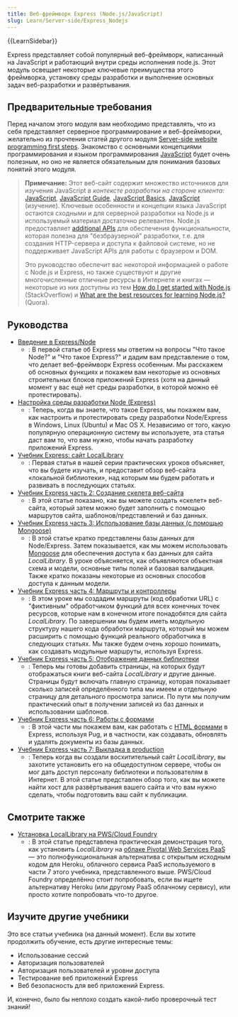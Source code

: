 ```yaml
---
title: Веб-фреймворк Express (Node.js/JavaScript)
slug: Learn/Server-side/Express_Nodejs
---
```


{{LearnSidebar}}

Express представляет собой популярный веб-фреймворк, написанный на JavaScript и работающий внутри среды исполнения node.js. Этот модуль освещает некоторые ключевые преимущества этого фреймворка, установку среды разработки и выполнение основных задач веб-разработки и развёртывания.

## Предварительные требования

Перед началом этого модуля вам необходимо представлять, что из себя представляет серверное программирование и веб-фреймворки, желательно из прочтения статей другого модуля [Server-side website programming first steps](/ru/docs/Learn/Server-side/First_steps). Знакомство с основными концепциями программирования и языком программирования [JavaScript](/ru/docs/Web/JavaScript) будет очень полезным, но оно не является обязательным для понимания базовых понятий этого модуля.

> **Примечание:** Этот веб-сайт содержит множество источников для изучения JavaScript _в контексте разработки на стороне клиента_: [JavaScript](/ru/docs/Web/JavaScript), [JavaScript Guide](/ru/docs/Web/JavaScript/Guide), [JavaScript Basics](/ru/docs/Learn/Getting_started_with_the_web/JavaScript_basics), [JavaScript](/ru/docs/Learn/JavaScript) (изучение). Ключевые особенности и концепции языка JavaScript остаются сходными и для серверной разработки на Node.js и используемый материал достаточно релевантен. Node.js предоставляет [additional APIs](https://nodejs.org/dist/latest-v6.x/docs/api/) для обеспечения функциональности, которая полезна для "безбраузерной" разработки, т.е. для создания HTTP-сервера и доступа к файловой системе, но не поддерживает JavaScript APIs для работы с браузером и DOM.
>
> Это руководство обеспечит вас некоторой информацией о работе с Node.js и Express, но также существуют и другие многочисленные отличные ресурсы в Интернете и книгах — некоторые из них доступны из тем [How do I get started with Node.js](http://stackoverflow.com/a/5511507/894359) (StackOverflow) и [What are the best resources for learning Node.js?](https://www.quora.com/What-are-the-best-resources-for-learning-Node-js?) (Quora).

## Руководства

- [Введение в Express/Node](/ru/docs/Learn/Server-side/Express_Nodejs/Introduction)
  - : В первой статье об Express мы ответим на вопросы "Что такое Node?" и "Что такое Express?" и дадим вам представление о том, что делает веб-фреймворк Express особенным. Мы расскажем об основных функциях и покажем вам некоторые из основных строительных блоков приложений Express (хотя на данный момент у вас ещё нет среды разработки, в которой можно её протестировать).
- [Настройка среды разработки Node (Express)](/ru/docs/Learn/Server-side/Express_Nodejs/development_environment)
  - : Теперь, когда вы знаете, что такое Express, мы покажем вам, как настроить и протестировать среду разработки Node/Express в Windows, Linux (Ubuntu) и Mac OS X. Независимо от того, какую популярную операционную систему вы используете, эта статья даст вам то, что вам нужно, чтобы начать разработку приложений Express.
- [Учебник Express: сайт LocalLibrary](/ru/docs/Learn/Server-side/Express_Nodejs/Tutorial_local_library_website)
  - : Первая статья в нашей серии практических уроков объясняет, что вы будете изучать, и предоставит обзор веб-сайта «локальной библиотеки», над которым мы будем работать и развивать в последующих статьях.
- [Учебник Express часть 2: Создание скелета веб-сайта](/ru/docs/Learn/Server-side/Express_Nodejs/skeleton_website)
  - : В этой статье показано, как вы можете создать «скелет» веб-сайта, который затем можно будет заполнить с помощью маршрутов сайта, шаблонов/представлений и баз данных.
- [Учебник Express часть 3: Использование базы данных (с помощью Mongoose)](/ru/docs/Learn/Server-side/Express_Nodejs/mongoose)
  - : В этой статье кратко представлены базы данных для Node/Express. Затем показывается, как мы можем использовать [Mongoose](http://mongoosejs.com/) для обеспечения доступа к баз данных для сайта _LocalLibrary_. В уроке объясняется, как объявляются объектная схема и модели, основные типы полей и базовая валидация. Также кратко показаны некоторые из основных способов доступа к данным модели.
- [Учебник Express часть 4: Маршруты и контроллеры](/ru/docs/Learn/Server-side/Express_Nodejs/routes)
  - : В этом уроке мы создадим маршруты (код обработки URL) с "фиктивным" обработчиком функций для всех конечных точек ресурсов, которые нам в конечном итоге понадобятся для сайта _LocalLibrary_. По завершении мы будем иметь модульную структуру нашего кода обработки маршрута, который мы можем расширить с помощью функций реального обработчика в следующих статьях. Мы также будем очень хорошо понимать, как создавать модульные маршруты, используя Express.
- [Учебник Express часть 5: Отображение данных библиотеки](/ru/docs/Learn/Server-side/Express_Nodejs/Displaying_data)
  - : Теперь мы готовы добавить страницы, на которых будут отображаться книги веб-сайта _LocalLibrary_ и другие данные. Страницы будут включать главную страницу, которая показывает сколько записей определённого типа мы имеем и отдельную страницу для детального просмотра записи. По пути мы получим практический опыт в получении записей из баз данных и использовании шаблонов.
- [Учебник Express часть 6: Работы с формами](/ru/docs/Learn/Server-side/Express_Nodejs/forms)
  - : В этой части мы покажем вам, как работать с [HTML формами](/ru/docs/Web/Guide/HTML/Forms) в Express, используя Pug, и в частности, как создавать, обновлять и удалять документы из базы данных.
- [Учебник Express часть 7: Выкладка в production](/ru/docs/Learn/Server-side/Express_Nodejs/deployment)
  - : Теперь когда вы создали восхитительный сайт _LocalLibrary_, вы захотите установить его на общедоступном сервере, чтобы он мог дать доступ персоналу библиотеки и пользователям в Интернет. В этой статье представлен обзор того, как вы можете найти хост для развёртывания вашего сайта и что вам нужно сделать, чтобы подготовить ваш сайт к публикации.

## Смотрите также

- [Установка LocalLibrary на PWS/Cloud Foundry](/ru/docs/Learn/Server-side/Express_Nodejs/Installing_on_PWS_Cloud_Foundry)
  - : В этой статье представлена практическая демонстрация того, как установить _LocalLibrary_ на [облаке Pivotal Web Services PaaS](http://run.pivotal.io) — это полнофункциональная альтернатива с открытым исходным кодом для Heroku, облачного сервиса PaaS используемого в части 7 этого учебника, представленного выше. PWS/Cloud Foundry определённо стоит попробовать, если вы ищете альтернативу Heroku (или другому PaaS облачному сервису), или просто хотите попробовать что-то другое.

## Изучите другие учебники

Это все статьи учебника (на данный момент). Если вы хотите продолжить обучение, есть другие интересные темы:

- Использование сессий
- Авторизация пользователей
- Авторизация пользователей и уровни доступа
- Тестирование веб приложений Express
- Веб безопасность для веб приложений Express.

И, конечно, было бы неплохо создать какой-либо проверочный тест знаний!
